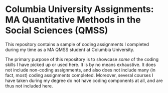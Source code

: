 # Columbia University Assignments: MA Quantitative Methods in the Social Sciences (QMSS)
This repository contains a sample of coding assignments I completed during my time as a MA QMSS student at Columbia University.

The primary purpose of this repository is to showcase *some* of the coding skills I have picked up or used here. It is by no means exhaustive. It does not include non-coding assignments, and also does not include many (in fact, most) coding assignments completed. Moreover, several courses I have taken during my degree do not have coding components at all, and are thus not included here.